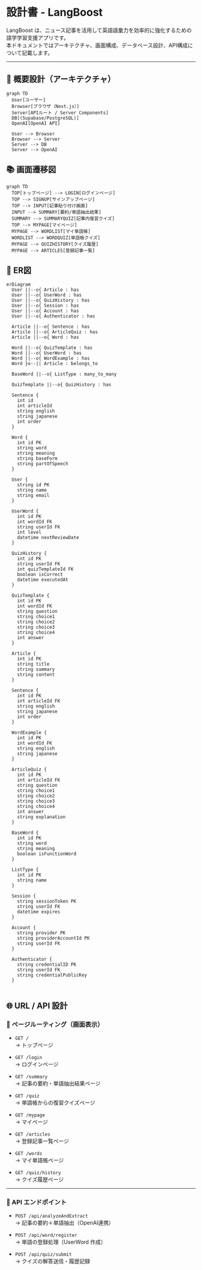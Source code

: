 # 設計書 - LangBoost

LangBoost は、ニュース記事を活用して英語語彙力を効率的に強化するための語学学習支援アプリです。  
本ドキュメントではアーキテクチャ、画面構成、データベース設計、API構成について記載します。

---

## 🧭 概要設計（アーキテクチャ）

```mermaid
graph TD
  User[ユーザー]
  Browser[ブラウザ（Next.js）]
  Server[APIルート / Server Components]
  DB[(Supabase/PostgreSQL)]
  OpenAI[OpenAI API]

  User --> Browser
  Browser --> Server
  Server --> DB
  Server --> OpenAI
```

## 📚 画面遷移図

```mermaid
graph TD
  TOP[トップページ] --> LOGIN[ログインページ]
  TOP --> SIGNUP[サインアップページ]
  TOP --> INPUT[記事貼り付け画面]
  INPUT --> SUMMARY[要約/単語抽出結果]
  SUMMARY --> SUMMARYQUIZ[記事内復習クイズ]
  TOP --> MYPAGE[マイページ]
  MYPAGE --> WORDLIST[マイ単語帳]
  WORDLIST --> WORDQUIZ[単語帳クイズ]
  MYPAGE --> QUIZHISTORY[クイズ履歴]
  MYPAGE --> ARTICLES[登録記事一覧]
```

## 🧩 ER図

```mermaid
erDiagram
  User ||--o{ Article : has
  User ||--o{ UserWord : has
  User ||--o{ QuizHistory : has
  User ||--o{ Session : has
  User ||--o{ Account : has
  User ||--o{ Authenticator : has

  Article ||--o{ Sentence : has
  Article ||--o{ ArticleQuiz : has
  Article ||--o{ Word : has

  Word ||--o{ QuizTemplate : has
  Word ||--o{ UserWord : has
  Word ||--o{ WordExample : has
  Word }o--|| Article : belongs_to

  BaseWord ||--o{ ListType : many_to_many

  QuizTemplate ||--o{ QuizHistory : has

  Sentence {
    int id
    int articleId
    string english
    string japanese
    int order
  }

  Word {
    int id PK
    string word
    string meaning
    string baseForm
    string partOfSpeech
  }

  User {
    string id PK
    string name
    string email
  }

  UserWord {
    int id PK
    int wordId FK
    string userId FK
    int level
    datetime nextReviewDate
  }

  QuizHistory {
    int id PK
    string userId FK
    int quizTemplateId FK
    boolean isCorrect
    datetime executedAt
  }

  QuizTemplate {
    int id PK
    int wordId FK
    string question
    string choice1
    string choice2
    string choice3
    string choice4
    int answer
  }

  Article {
    int id PK
    string title
    string summary
    string content
  }

  Sentence {
    int id PK
    int articleId FK
    string english
    string japanese
    int order
  }

  WordExample {
    int id PK
    int wordId FK
    string english
    string japanese
  }

  ArticleQuiz {
    int id PK
    int articleId FK
    string question
    string choice1
    string choice2
    string choice3
    string choice4
    int answer
    string explanation
  }

  BaseWord {
    int id PK
    string word
    string meaning
    boolean isFunctionWord
  }

  ListType {
    int id PK
    string name
  }

  Session {
    string sessionToken PK
    string userId FK
    datetime expires
  }

  Account {
    string provider PK
    string providerAccountId PK
    string userId FK
  }

  Authenticator {
    string credentialID PK
    string userId FK
    string credentialPublicKey
  }


```

## 🌐 URL / API 設計

### 🔹 ページルーティング（画面表示）

- `GET /`  
  → トップページ

- `GET /login`  
  → ログインページ

- `GET /summary`  
  → 記事の要約・単語抽出結果ページ

- `GET /quiz`  
  → 単語帳からの復習クイズページ

- `GET /mypage`  
  → マイページ

- `GET /articles`  
  → 登録記事一覧ページ

- `GET /words`  
  → マイ単語帳ページ

- `GET /quiz/history`  
  → クイズ履歴ページ

---

### 🔹 API エンドポイント

- `POST /api/analyzeAndExtract`  
  → 記事の要約＋単語抽出（OpenAI連携）

- `POST /api/word/register`  
  → 単語の登録処理（UserWord 作成）

- `POST /api/quiz/submit`  
  → クイズの解答送信・履歴記録
